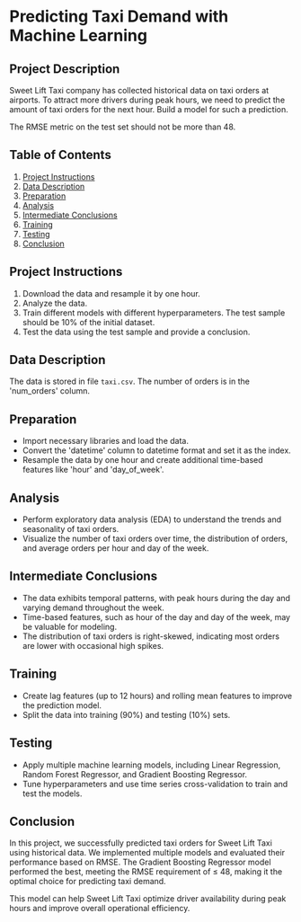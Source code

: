 # Predicting Taxi Demand with Machine Learning

## Project Description
Sweet Lift Taxi company has collected historical data on taxi orders at airports. To attract more drivers during peak hours, we need to predict the amount of taxi orders for the next hour. Build a model for such a prediction.

The RMSE metric on the test set should not be more than 48.

## Table of Contents
1. [Project Instructions](#project-instructions)
2. [Data Description](#data-description)
3. [Preparation](#preparation)
4. [Analysis](#analysis)
5. [Intermediate Conclusions](#intermediate-conclusions)
6. [Training](#training)
7. [Testing](#testing)
8. [Conclusion](#conclusion)

## Project Instructions
1. Download the data and resample it by one hour.
2. Analyze the data.
3. Train different models with different hyperparameters. The test sample should be 10% of the initial dataset.
4. Test the data using the test sample and provide a conclusion.

## Data Description
The data is stored in file `taxi.csv`. The number of orders is in the 'num_orders' column.

## Preparation
- Import necessary libraries and load the data.
- Convert the 'datetime' column to datetime format and set it as the index.
- Resample the data by one hour and create additional time-based features like 'hour' and 'day_of_week'.

## Analysis
- Perform exploratory data analysis (EDA) to understand the trends and seasonality of taxi orders.
- Visualize the number of taxi orders over time, the distribution of orders, and average orders per hour and day of the week.

## Intermediate Conclusions
- The data exhibits temporal patterns, with peak hours during the day and varying demand throughout the week.
- Time-based features, such as hour of the day and day of the week, may be valuable for modeling.
- The distribution of taxi orders is right-skewed, indicating most orders are lower with occasional high spikes.

## Training
- Create lag features (up to 12 hours) and rolling mean features to improve the prediction model.
- Split the data into training (90%) and testing (10%) sets.

## Testing
- Apply multiple machine learning models, including Linear Regression, Random Forest Regressor, and Gradient Boosting Regressor.
- Tune hyperparameters and use time series cross-validation to train and test the models.

## Conclusion
In this project, we successfully predicted taxi orders for Sweet Lift Taxi using historical data. We implemented multiple models and evaluated their performance based on RMSE. The Gradient Boosting Regressor model performed the best, meeting the RMSE requirement of ≤ 48, making it the optimal choice for predicting taxi demand.

This model can help Sweet Lift Taxi optimize driver availability during peak hours and improve overall operational efficiency.
